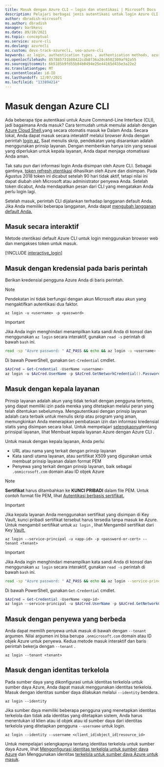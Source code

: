 ```yaml
---
title: Masuk dengan Azure CLI — login dan otentikasi | Microsoft Docs
description: Pelajari berbagai jenis autentikasi untuk login Azure CLI Anda — masuk dengan Azure CLI secara otomatis, lokal, atau interaktif menggunakan perintah login az.
author: dbradish-microsoft
ms.author: dbradish
manager: barbkess
ms.date: 09/10/2021
ms.topic: conceptual
ms.service: azure-cli
ms.devlang: azurecli
ms.custom: devx-track-azurecli, seo-azure-cli
keywords: az login, authentication types , authentication methods, azure, cli login, az login powershell, cli login
ms.openlocfilehash: 857885731b88422cdb8f36a20c6502309af92a55
ms.sourcegitcommit: 6b5185b9fd55b84b0494e25e44165d435e3a22e2
ms.translationtype: MT
ms.contentlocale: id-ID
ms.lasthandoff: 12/07/2021
ms.locfileid: "133894214"
---
```

# <a name="sign-in-with-azure-cli"></a>Masuk dengan Azure CLI 

Ada beberapa tipe autentikasi untuk Azure Command-Line Interface (CLI), jadi bagaimana Anda masuk?  Cara termudah untuk memulai adalah dengan [Azure Cloud Shell,](/azure/cloud-shell/overview)yang secara otomatis masuk ke Dalam Anda.
Secara lokal, Anda dapat masuk secara interaktif melalui browser Anda dengan perintah [login az.](/cli/azure/reference-index#az_login) Saat menulis skrip, pendekatan yang disarankan adalah menggunakan prinsip layanan. Dengan memberikan hanya izin yang sesuai yang diperlukan untuk kepala layanan, Anda dapat menjaga otomatisasi Anda aman.

Tak satu pun dari informasi login Anda disimpan oleh Azure CLI. Sebagai gantinya, [token refresh otentikasi](/azure/active-directory/develop/v1-id-and-access-tokens#refresh-tokens) dihasilkan oleh Azure dan disimpan. Pada Agustus 2018 token ini dicabut setelah 90 hari tidak aktif, tetapi nilai ini dapat diubah oleh Microsoft atau administrator penyewa Anda. Setelah token dicabut, Anda mendapatkan pesan dari CLI yang mengatakan Anda perlu login lagi.

Setelah masuk, perintah CLI dijalankan terhadap langganan default Anda. Jika Anda memiliki beberapa langganan, Anda dapat [mengubah langganan default Anda.](manage-azure-subscriptions-azure-cli.md)

## <a name="sign-in-interactively"></a>Masuk secara interaktif

Metode otentikasi default Azure CLI untuk login menggunakan browser web dan mengakses token untuk masuk.

[!INCLUDE [interactive_login](includes/interactive-login.md)]

## <a name="sign-in-with-credentials-on-the-command-line"></a>Masuk dengan kredensial pada baris perintah

Berikan kredensial pengguna Azure Anda di baris perintah.

> [!Note]
> Pendekatan ini tidak berfungsi dengan akun Microsoft atau akun yang mengaktifkan autentikasi dua faktor.

```azurecli-interactive
az login -u <username> -p <password>
```

> [!IMPORTANT]
> Jika Anda ingin menghindari menampilkan kata sandi Anda di konsol dan menggunakan `az login` secara interaktif, gunakan `read -s` perintah di bawah `bash` ini.
>
> ```bash
> read -sp "Azure password: " AZ_PASS && echo && az login -u <username> -p $AZ_PASS
> ```
>
> Di bawah PowerShell, gunakan `Get-Credential` cmdlet.
>
> ```powershell
> $AzCred = Get-Credential -UserName <username>
> az login -u $AzCred.UserName -p $AzCred.GetNetworkCredential().Password
> ```

## <a name="sign-in-with-a-service-principal"></a>Masuk dengan kepala layanan

Prinsip layanan adalah akun yang tidak terkait dengan pengguna tertentu, yang dapat memiliki izin pada mereka yang ditetapkan melalui peran yang telah ditentukan sebelumnya. Mengautentikasi dengan prinsip layanan adalah cara terbaik untuk menulis skrip atau program yang aman, memungkinkan Anda menerapkan pembatasan izin dan informasi kredensial statis yang disimpan secara lokal. Untuk mempelajari [selengkapnya](./create-an-azure-service-principal-azure-cli.md#4-sign-in-using-a-service-principal)tentang prinsipal layanan, lihat Membuat kepala layanan Azure dengan Azure CLI .

Untuk masuk dengan kepala layanan, Anda perlu:

* URL atau nama yang terkait dengan prinsip layanan
* Kata sandi utama layanan, atau sertifikat X509 yang digunakan untuk membuat prinsip layanan dalam format PEM
* Penyewa yang terkait dengan prinsip layanan, baik sebagai `.onmicrosoft.com` domain atau ID objek Azure

> [!NOTE]
> **Sertifikat** harus ditambahkan ke **KUNCI PRIBADI** dalam file PEM. Untuk contoh format file PEM, lihat [Autentikasi berbasis sertifikat.](create-an-azure-service-principal-azure-cli.md#certificate-based-authentication) 

> [!IMPORTANT]
>
> Jika kepala layanan Anda menggunakan sertifikat yang disimpan di Key Vault, kunci pribadi sertifikat tersebut harus tersedia tanpa masuk ke Azure. Untuk mengambil sertifikat untuk `az login` , lihat Mengambil sertifikat dari Key [Vault.](create-an-azure-service-principal-azure-cli.md#retrieve-certificate-from-key-vault)

```azurecli-interactive
az login --service-principal -u <app-id> -p <password-or-cert> --tenant <tenant>
```

> [!IMPORTANT]
> Jika Anda ingin menghindari menampilkan kata sandi Anda di konsol dan menggunakan `az login` secara interaktif, gunakan `read -s` perintah di bawah `bash` ini.
>
> ```bash
> read -sp "Azure password: " AZ_PASS && echo && az login --service-principal -u <app-id> -p $AZ_PASS --tenant <tenant>
> ```
>
> Di bawah PowerShell, gunakan `Get-Credential` cmdlet.
>
> ```powershell
> $AzCred = Get-Credential -UserName <app-id>
> az login --service-principal -u $AzCred.UserName -p $AzCred.GetNetworkCredential().Password --tenant <tenant>
> ```

## <a name="sign-in-with-a-different-tenant"></a>Masuk dengan penyewa yang berbeda

Anda dapat memilih penyewa untuk masuk di bawah dengan `--tenant` argumen. Nilai argumen ini bisa berupa `.onmicrosoft.com` domain atau ID objek Azure untuk penyewa. Kedua metode masuk interaktif dan baris perintah bekerja dengan `--tenant` .

```azurecli-interactive
az login --tenant <tenant>
```

## <a name="sign-in-with-a-managed-identity"></a>Masuk dengan identitas terkelola

Pada sumber daya yang dikonfigurasi untuk identitas terkelola untuk sumber daya Azure, Anda dapat masuk menggunakan identitas terkelola. Masuk dengan identitas sumber daya dilakukan melalui `--identity` bendera.

```azurecli-interactive
az login --identity
```

Jika sumber daya memiliki beberapa pengguna yang menetapkan identitas terkelola dan tidak ada identitas yang ditetapkan sistem, Anda harus menentukan id klien atau id objek atau id sumber daya dari identitas terkelola yang ditetapkan pengguna `--username` untuk login.
```azurecli-interactive
az login --identity --username <client_id|object_id|resource_id>
```

Untuk mempelajari selengkapnya tentang identitas terkelola untuk sumber daya Azure, lihat [Mengonfigurasi identitas terkelola untuk sumber daya Azure](/azure/active-directory/managed-identities-azure-resources/qs-configure-cli-windows-vm) dan Menggunakan identitas [terkelola untuk sumber daya Azure untuk masuk](/azure/active-directory/managed-identities-azure-resources/how-to-use-vm-sign-in).
